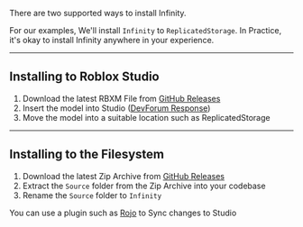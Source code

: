 There are two supported ways to install Infinity. 

For our examples, We'll install `Infinity` to `ReplicatedStorage`. In Practice, it's okay to install Infinity anywhere in your experience. 

--------------------------------

## Installing to Roblox Studio
1. Download the latest RBXM File from [GitHub Releases](https://github.com/4x8Matrix/InfinityFramework/releases)
2. Insert the model into Studio ([DevForum Response](https://devforum.roblox.com/t/how-to-insert-rbxm-files-to-roblox-studio/464834/3))
3. Move the model into a suitable location such as ReplicatedStorage

--------------------------------

## Installing to the Filesystem
1. Download the latest Zip Archive from [GitHub Releases](https://github.com/4x8Matrix/InfinityFramework/releases)
2. Extract the `Source` folder from the Zip Archive into your codebase
3. Rename the `Source` folder to `Infinity`

You can use a plugin such as [Rojo](https://rojo.space) to Sync changes to Studio